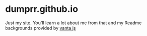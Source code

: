 # dumprr.github.io
Just my site. You'll learn a lot about me from that and my Readme
backgrounds provided by [vanta js](https://github.com/tengbao/vanta)